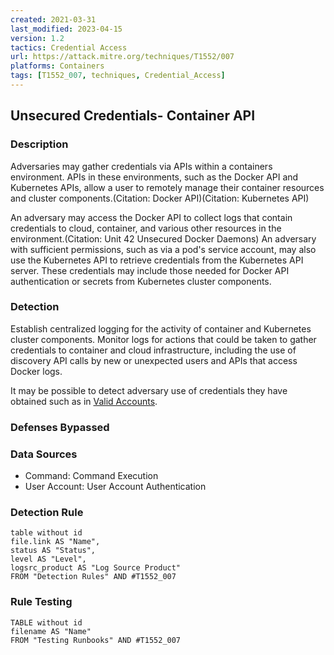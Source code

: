 ```yaml
---
created: 2021-03-31
last_modified: 2023-04-15
version: 1.2
tactics: Credential Access
url: https://attack.mitre.org/techniques/T1552/007
platforms: Containers
tags: [T1552_007, techniques, Credential_Access]
---
```


## Unsecured Credentials- Container API

### Description

Adversaries may gather credentials via APIs within a containers environment. APIs in these environments, such as the Docker API and Kubernetes APIs, allow a user to remotely manage their container resources and cluster components.(Citation: Docker API)(Citation: Kubernetes API)

An adversary may access the Docker API to collect logs that contain credentials to cloud, container, and various other resources in the environment.(Citation: Unit 42 Unsecured Docker Daemons) An adversary with sufficient permissions, such as via a pod's service account, may also use the Kubernetes API to retrieve credentials from the Kubernetes API server. These credentials may include those needed for Docker API authentication or secrets from Kubernetes cluster components. 

### Detection

Establish centralized logging for the activity of container and Kubernetes cluster components. Monitor logs for actions that could be taken to gather credentials to container and cloud infrastructure, including the use of discovery API calls by new or unexpected users and APIs that access Docker logs.

It may be possible to detect adversary use of credentials they have obtained such as in [Valid Accounts](https://attack.mitre.org/techniques/T1078).

### Defenses Bypassed



### Data Sources

  - Command: Command Execution
  -  User Account: User Account Authentication
### Detection Rule

```dataview
table without id
file.link AS "Name",
status AS "Status",
level AS "Level",
logsrc_product AS "Log Source Product"
FROM "Detection Rules" AND #T1552_007
```

### Rule Testing

```dataview
TABLE without id
filename AS "Name"
FROM "Testing Runbooks" AND #T1552_007
```
